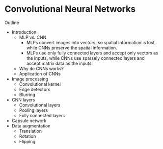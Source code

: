 # Convolutional Neural Networks
Outline
* Introduction
  * MLP vs. CNN
    * MLPs convert images into vectors, so spatial information is lost, while CNNs preserve the spatial information.
    * MLPs use only fully connected layers and accept only vectors as the inputs, while CNNs use sparsely connected layers and accept matrix data as the inputs.
  * Why do CNNs works?
  * Application of CNNs
* Image processing
  * Convolutional kernel
  * Edge detectors
  * Blurring
* CNN layers
  * Convolutional layers
  * Pooling layers
  * Fully connected layers
* Capsule network
* Data augmentation
  * Translation
  * Rotation
  * Flipping
